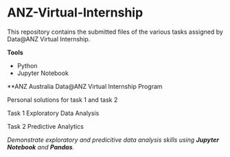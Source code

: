 # ANZ-Virtual-Internship

This repository contains the submitted files of the various tasks assigned by Data@ANZ Virtual Internship.

**Tools**
- Python
- Jupyter Notebook

**ANZ Australia Data@ANZ Virtual Internship Program

Personal solutions for task 1 and task 2

Task 1 Exploratory Data Analysis

Task 2 Predictive Analytics

*Demonstrate exploratory and predicitive data analysis skills using **Jupyter Notebook** and **Pandas**.*

